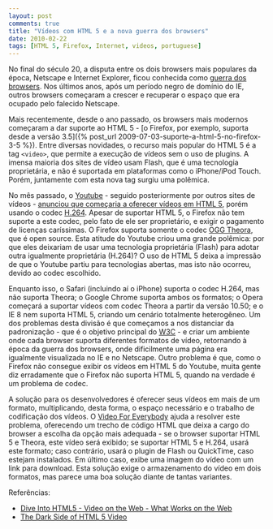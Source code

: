 ```yaml
---
layout: post
comments: true
title: "Vídeos com HTML 5 e a nova guerra dos browsers"
date: 2010-02-22
tags: [HTML 5, Firefox, Internet, videos, portuguese]
---
```

No final do século 20, a disputa entre os dois browsers mais populares da época, Netscape e Internet Explorer, ficou conhecida como [guerra dos browsers](http://pt.wikipedia.org/wiki/Guerra_dos_browsers). Nos últimos anos, após um período negro de domínio do IE, outros browsers começaram a crescer e recuperar o espaço que era ocupado pelo falecido Netscape.

Mais recentemente, desde o ano passado, os browsers mais modernos começaram a dar suporte ao HTML 5 - [o Firefox, por exemplo, suporta desde a versão 3.5]({% post_url 2009-07-03-suporte-a-html-5-no-firefox-3-5 %}). Entre diversas novidades, o recurso mais popular do HTML 5 é a tag `<video>`, que permite a execução de vídeos sem o uso de plugins. A imensa maioria dos sites de vídeo usam Flash, que é uma tecnologia proprietária, e não é suportada em plataformas como o iPhone/iPod Touch. Porém, juntamente com esta nova tag surgiu uma polêmica.

No mês passado, o [Youtube](http://www.youtube.com/) - seguido posteriormente por outros sites de vídeos - [anunciou que começaria a oferecer vídeos em HTML 5](http://youtube-global.blogspot.com/2010/01/introducing-youtube-html5-supported.html), porém usando o codec [H.264](http://en.wikipedia.org/wiki/H.264). Apesar de suportar HTML 5, o Firefox não tem suporte a este codec, pelo fato de ele ser proprietário, e exigir o pagamento de licenças caríssimas. O Firefox suporta somente o codec [OGG Theora](http://en.wikipedia.org/wiki/Theora), que é open source. Esta atitude do Youtube criou uma grande polêmica: por que eles deixariam de usar uma tecnologia proprietária (Flash) para adotar outra igualmente proprietária (H.264)? O uso de HTML 5 deixa a impressão de que o Youtube partiu para tecnologias abertas, mas isto não ocorreu, devido ao codec escolhido.

Enquanto isso, o Safari (incluindo aí o iPhone) suporta o codec H.264, mas não suporta Theora; o Google Chrome suporta ambos os formatos; o Opera começará a suportar vídeos com codec Theora a partir da versão 10.50; e o IE 8 nem suporta HTML 5, criando um cenário totalmente heterogêneo. Um dos problemas desta divisão é que começamos a nos distanciar da padronização - que é o objetivo principal do [W3C](http://www.w3.org/) - e criar um ambiente onde cada browser suporta diferentes formatos de vídeo, retornando à época da guerra dos browsers, onde dificilmente uma página era igualmente visualizada no IE e no Netscape. Outro problema é que, como o Firefox não consegue exibir os vídeos em HTML 5 do Youtube, muita gente diz erradamente que o Firefox não suporta HTML 5, quando na verdade é um problema de codec.

A solução para os desenvolvedores é oferecer seus vídeos em mais de um formato, multiplicando, desta forma, o espaço necessário e o trabalho de codificação dos vídeos. O [Video For Everybody](http://camendesign.com/code/video_for_everybody) ajuda a resolver este problema, oferecendo um trecho de código HTML que deixa a cargo do browser a escolha da opção mais adequada - se o browser suportar HTML 5 e Theora, este vídeo será exibido; se suportar HTML 5 e H.264, usará este formato; caso contrário, usará o plugin de Flash ou QuickTime, caso estejam instalados. Em último caso, exibe uma imagem do vídeo com um link para download. Esta solução exige o armazenamento do vídeo em dois formatos, mas parece uma boa solução diante de tantas variantes.

Referências:

- [Dive Into HTML5 - Video on the Web - What Works on the Web](http://diveintohtml5.org/video.html#what-works)
- [The Dark Side of HTML 5 Video](http://www.sitepoint.com/blogs/2010/01/25/the-dark-side-of-html-5-video/)
